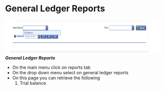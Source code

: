 # General Ledger Reports
![How to retrieve general ledger reports on the MFI Expert system](./images/General%20Ledger%20Reports.png "General Ledger Reports")
***General Ledger Reports***

- On the main menu click on reports tab
- On the drop down menu select on general ledger reports
- On this page you can retrieve the following
    1.	Trial balance
